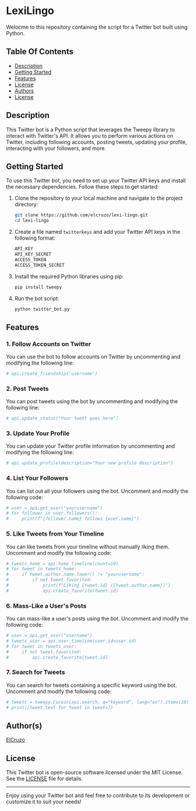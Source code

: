 # LexiLingo

Welocme to this repository containing the script for a Twitter bot built using Python.

## Table Of Contents

- [Description](#description)
- [Getting Started](#getting-started)
- [Features](#features)
- [License](#license)
- [Authors](#author)
- [License](#license)

## Description
This Twitter bot is a Python script that leverages the Tweepy library to interact with Twitter's API. It allows you to perform various actions on Twitter, including following accounts, posting tweets, updating your profile, interacting with your followers, and more.

## Getting Started
To use this Twitter bot, you need to set up your Twitter API keys and install the necessary dependencies. Follow these steps to get started:

1. Clone the repository to your local machine and navigate to the project directory:

   ```bash
   git clone https://github.com/elcruzo/lexi-lingo.git
   cd lexi-lingo
   ```
   
2. Create a file named `twitterkeys` and add your Twitter API keys in the following format:

   ```bash
   API_KEY
   API_KEY_SECRET
   ACCESS_TOKEN
   ACCESS_TOKEN_SECRET
   ```

3. Install the required Python libraries using pip:

   ```bash
   pip install tweepy
   ```

4. Run the bot script:

   ```bash
   python twitter_bot.py
   ```

## Features

### 1. Follow Accounts on Twitter
You can use the bot to follow accounts on Twitter by uncommenting and modifying the following line:
```python
# api.create_friendship('username')
```

### 2. Post Tweets
You can post tweets using the bot by uncommenting and modifying the following line:
```python
# api.update_status("Your tweet goes here")
```

### 3. Update Your Profile
You can update your Twitter profile information by uncommenting and modifying the following line:
```python
# api.update_profile(description="Your new profile description")
```

### 4. List Your Followers
You can list out all your followers using the bot. Uncomment and modify the following code:
```python
# user = api.get_user("yourusername")
# for follower in user.followers():
#     print(f"{follower.name} follows {user.name}")
```

### 5. Like Tweets from Your Timeline
You can like tweets from your timeline without manually liking them. Uncomment and modify the following code:
```python
# tweets_home = api.home_timeline(count=10)
# for tweet in tweets_home:
#     if tweet.author.name.lower() != "yourusername":
#         if not tweet.favorited:
#             print(f"Liking {tweet.id} ({tweet.author.name})")
#             api.create_favorite(tweet.id)
```

### 6. Mass-Like a User's Posts
You can mass-like a user's posts using the bot. Uncomment and modify the following code:
```python
# user = api.get_user("username")
# tweets_user = api.user_timeline(user_id=user.id)
# for tweet in tweets_user:
#     if not tweet.favorited:
#         api.create_favorite(tweet.id)
```

### 7. Search for Tweets
You can search for tweets containing a specific keyword using the bot. Uncomment and modify the following code:
```python
# tweets = tweepy.Cursor(api.search, q="keyword", lang="en").items(10)
# print([tweet.text for tweet in tweets])
```

## Author(s)

[ElCruzo](https://github.com/elcruzo/)

## License

This Twitter bot is open-source software licensed under the MIT License. See the [LICENSE](LICENSE) file for details.

---

Enjoy using your Twitter bot and feel free to contribute to its development or customize it to suit your needs!

